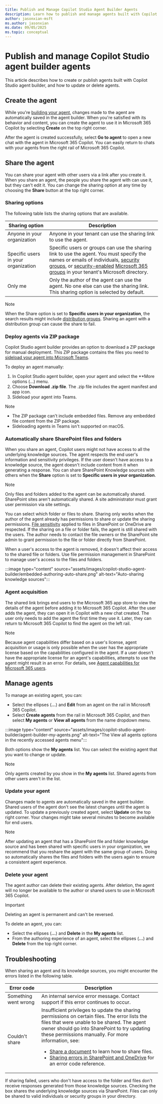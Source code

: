 ```yaml
---
title: Publish and Manage Copilot Studio Agent Builder Agents
description: Learn how to publish and manage agents built with Copilot Studio agent builder.
author: jasonxian-msft
ms.author: jasonxian
ms.date: 09/05/2025
ms.topic: conceptual
---
```


# Publish and manage Copilot Studio agent builder agents

This article describes how to create or publish agents built with Copilot Studio agent builder, and how to update or delete agents.

## Create the agent

While you're [building your agent](copilot-studio-agent-builder.md), changes made to the agent are automatically saved in the agent builder. When you're satisfied with its behavior and content, you can create the agent to use it in Microsoft 365 Copilot by selecting **Create** on the top right corner.

After the agent is created successfully, select **Go to agent** to open a new chat with the agent in Microsoft 365 Copilot. You can easily return to chats with your agents from the right rail of Microsoft 365 Copilot.

## Share the agent

You can share your agent with other users via a link after you create it. When you share an agent, the people you share the agent with can use it, but they can't edit it. You can change the sharing option at any time by choosing the **Share** button at the top right corner.

### Sharing options

The following table lists the sharing options that are available.

| Sharing option                                          | Description |
| ------------------------------------------------------- | ----------- |
| Anyone in your organization                             | Anyone in your tenant can use the sharing link to use the agent. |
| Specific users in your organization | Specific users or groups can use the sharing link to use the agent. You must specify the names or emails of individuals, [security groups](/microsoft-365/admin/create-groups/compare-groups#security-groups), or [security-enabled](/graph/api/group-update) [Microsoft 365 groups](/microsoft-365/admin/create-groups/compare-groups#microsoft-365-groups) in your tenant's Microsoft directory. |
| Only me                                                 | Only the author of the agent can use the agent. No one else can use the sharing link. This sharing option is selected by default. |

> [!NOTE]
> When the Share option is set to **Specific users in your organization**, the search results might include [distribution groups](/microsoft-365/admin/create-groups/compare-groups#microsoft-365-groups). Sharing an agent with a distribution group can cause the share to fail.

### Deploy agents via ZIP package

Copilot Studio agent builder provides an option to download a ZIP package for manual deployment. This ZIP package contains the files you need to [sideload your agent into Microsoft Teams](/microsoftteams/platform/concepts/deploy-and-publish/apps-upload).

To deploy an agent manually:

1. In Copilot Studio agent builder, open your agent and select the **More options (...) menu.
2. Choose **Download .zip file**. The .zip file includes the agent manifest and app icon.
3. Sideload your agent into Teams.

> [!NOTE]
> - The ZIP package can't include embedded files. Remove any embedded file content from the ZIP package.
> - Sideloading agents in Teams isn't supported on macOS.

### Automatically share SharePoint files and folders

When you share an agent, Copilot users might not have access to all the underlying knowledge sources. The agent respects the end user's information and sensitivity privileges. If the user doesn't have access to a knowledge source, the agent doesn't include content from it when generating a response. You can share SharePoint Knowledge sources with others when the **Share** option is set to **Specific users in your organization**.

> [!NOTE]
> Only files and folders added to the agent can be automatically shared. SharePoint sites aren't automatically shared. A site administrator must grant user permission via site settings.

You can select which folder or files to share. Sharing only works when the author of the agent already has permissions to share or update the sharing permissions. [File sensitivity](/purview/sensitivity-labels) applied to files in SharePoint or OneDrive are respected. If the sharing on a file or folder fails, the agent is still shared with the users. The author needs to contact the file owners or the SharePoint site admin to grant permission to the file or folder directly from SharePoint.

When a user's access to the agent is removed, it doesn't affect their access to the shared file or folders. Use file permission management in SharePoint to manage user's access to the files and folders.

:::image type="content" source="assets/images/copilot-studio-agent-builder/embedded-authoring-auto-share.png" alt-text="Auto-sharing knowledge sources":::

### Agent acquisition

The shared link brings end users to the Microsoft 365 app store to view the details of the agent before adding it to Microsoft 365 Copilot. After the user adds the agent, they can open it in Copilot with a new chat created. The user only needs to add the agent the first time they use it. Later, they can return to Microsoft 365 Copilot to find the agent on the left rail.

> [!NOTE]
> Because agent capabilities differ based on a user's license, agent acquisition or usage is only possible when the user has the appropriate license based on the capabilities configured in the agent. If a user doesn't have the appropriate license for an agent's capabilities, attempts to use the agent might result in an error. For details, see [Agent capabilities for Microsoft 365 users](/microsoft-365-copilot/extensibility/prerequisites#agent-capabilities-for-microsoft-365-users).

## Manage agents

To manage an existing agent, you can:

- Select the ellipses (**...**) and **Edit** from an agent on the rail in Microsoft 365 Copilot.
- Select **Create agents** from the rail in Microsoft 365 Copilot, and then select **My agents** or **View all agents** from the name dropdown menu.

:::image type="content" source="assets/images/copilot-studio-agent-builder/agent-builder-my-agents.png" alt-text="The View all agents options in the recently accessed agents menu":::

Both options show the **My agents** list. You can select the existing agent that you want to change or update.

> [!NOTE]
> Only agents created by you show in the **My agents** list. Shared agents from other users aren't in the list.

### Update your agent

Changes made to agents are automatically saved in the agent builder. Shared users of the agent don't see the latest changes until the agent is updated. To update a previously created agent, select **Update** on the top right corner. Your changes might take several minutes to become available for end users.

> [!NOTE]
> After updating an agent that has a SharePoint file and folder knowledge source and has been shared with specific users in your organization, we recommend that you reshare the agent with the same group of users. Doing so automatically shares the files and folders with the users again to ensure a consistent agent experience.

### Delete your agent

The agent author can delete their existing agents. After deletion, the agent will no longer be available to the author or shared users to use in Microsoft 365 Copilot.

>[!IMPORTANT]
> Deleting an agent is permanent and can't be reversed.

To delete an agent, you can:

- Select the ellipses (**...**) and **Delete** in the **My agents** list.
- From the authoring experience of an agent, select the ellipses (**...**) and **Delete** from the top right corner.

## Troubleshooting

When sharing an agent and its knowledge sources, you might encounter the errors listed in the following table.

<!-- markdownlint-disable MD033 -->
| Error code           | Description |
| -------------------- | ----------- |
| Something went wrong | An internal service error message. Contact support if this error continues to occur. |
| Couldn't share       | Insufficient privileges to update the sharing permissions on certain files. The error lists the files that were unable to be shared. The agent owner should go into SharePoint to try updating these permissions manually. For more information, see: <ul><li>[Share a document](https://support.microsoft.com/office/share-a-document-using-sharepoint-or-onedrive-807de6cf-1ece-41b9-a2b3-250d9a48f1e8) to learn how to share files.</li><li>[Sharing errors in SharePoint and OneDrive](/sharepoint/sharepoint-onedrive-error-message) for an error code reference.</li></ul> |
<!-- markdownlint-enable MD033 -->

If sharing failed, users who don't have access to the folder and files don't receive responses generated from those knowledge sources. Checking the box shares the underlying knowledge sources via SharePoint. Files can only be shared to valid individuals or security groups in your directory.
